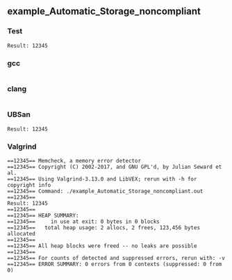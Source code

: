 ## example_Automatic_Storage_noncompliant
### Test
```
Result: 12345
```
### gcc
```
```
### clang
```
```
### UBSan
```
Result: 12345
```
### Valgrind
```
==12345== Memcheck, a memory error detector
==12345== Copyright (C) 2002-2017, and GNU GPL'd, by Julian Seward et al.
==12345== Using Valgrind-3.13.0 and LibVEX; rerun with -h for copyright info
==12345== Command: ./example_Automatic_Storage_noncompliant.out
==12345== 
Result: 12345
==12345== 
==12345== HEAP SUMMARY:
==12345==     in use at exit: 0 bytes in 0 blocks
==12345==   total heap usage: 2 allocs, 2 frees, 123,456 bytes allocated
==12345== 
==12345== All heap blocks were freed -- no leaks are possible
==12345== 
==12345== For counts of detected and suppressed errors, rerun with: -v
==12345== ERROR SUMMARY: 0 errors from 0 contexts (suppressed: 0 from 0)
```
